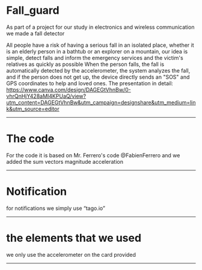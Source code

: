 # Fall_guard
As part of a project for our study in electronics and wireless communication we made a fall detector

All people have a risk of having a serious fall in an isolated place, whether it is an elderly person in a bathtub or an explorer on a mountain, our idea is simple, detect falls and inform the emergency services and the victim's relatives as quickly as possible When the person falls, the fall is automatically detected by the accelerometer, the system analyzes the fall, and if the person does not get up, the device directly sends an "SOS" and GPS coordinates to help and loved ones.
The presentation in detail:
https://www.canva.com/design/DAGEGtVhnBw/0-vhrQnHjY428aMI4KPUaQ/view?utm_content=DAGEGtVhnBw&utm_campaign=designshare&utm_medium=link&utm_source=editor
________________________________________________________________________________________________________________________________________________________________________________________________________
# The code
For the code it is based on Mr. Ferrero's code @FabienFerrero 
and we added the sum vectors magnitude acceleration
________________________________________________________________________________________________________________________________________________________________________________________________________
# Notification 
for notifications we simply use “tago.io”
________________________________________________________________________________________________________________________________________________________________________________________________________
# the elements that we used
we only use the accelerometer on the card provided
________________________________________________________________________________________________________________________________________________________________________________________________________
